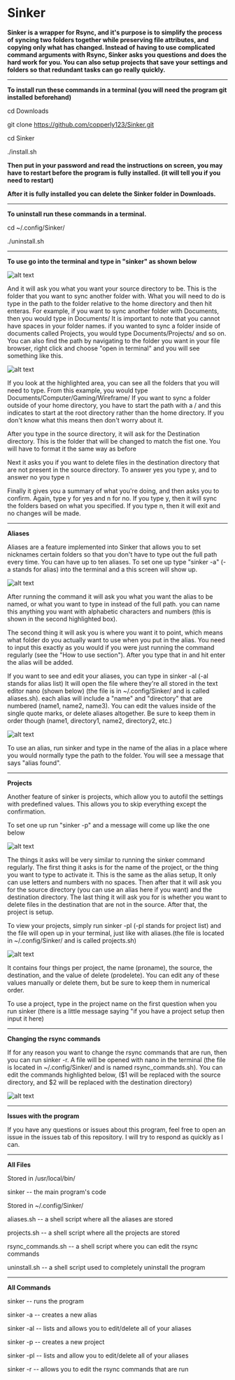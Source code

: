# Sinker
**Sinker is a wrapper for Rsync, and it's purpose is to simplify the process of syncing two folders together while preserving file attributes, and copying only what has changed. Instead of having to use complicated command arguments with Rsync, Sinker asks you questions and does the hard work for you. You can also setup projects that save your settings and folders so that redundant tasks can go really quickly.**


----

**To install run these commands in a terminal (you will need the program git installed beforehand)**

cd Downloads

git clone https://github.com/copperly123/Sinker.git

cd Sinker

./install.sh

**Then put in your password and read the instructions on screen, you may have to restart before the program is fully installed. (it will tell you if you need to restart)**

**After it is fully installed you can delete the Sinker folder in Downloads.**

---

**To uninstall run these commands in a terminal.**

cd ~/.config/Sinker/

./uninstall.sh

---

**To use go into the terminal and type in "sinker" as shown below**

![alt text](https://github.com/copperly123/Sinker/blob/master/Images/sinkercommand.png)

And it will ask you what you want your source directory to be. This is the folder that you want to sync another folder with. What you will need to do is type in the path to the folder relative to the home directory and then hit enteras. For example, if you want to sync another folder with Documents, then you would type in Documents/ It is important to note that you cannot have spaces in your folder names. if you wanted to sync a folder inside of documents called Projects, you would type Documents/Projects/ and so on. You can also find the path by navigating to the folder you want in your file browser, right click and choose "open in terminal" and you will see something like this.

![alt text](https://github.com/copperly123/Sinker/blob/master/Images/folderproperties.png)

If you look at the highlighted area, you can see all the folders that you will need to type. From this example, you would type Documents/Computer/Gaming/Wireframe/
If you want to sync a folder outside of your home directory, you have to start the path with a / and this indicates to start at the root directory rather than the home directory. If you don't know what this means then don't worry about it.


After you type in the source directory, it will ask for the Destination directory. This is the folder that will be changed to match the fist one. You will have to format it the same way as before

Next it asks you if you want to delete files in the destination directory that are not present in the source directory. To answer yes you type y, and to answer no you type n

Finally it gives you a summary of what you're doing, and then asks you to confirm. Again, type y for yes and n for no. If you type y, then it will sync the folders based on what you specified. If you type n, then it will exit and no changes will be made.

---

**Aliases**

Aliases are a feature implemented into Sinker that allows you to set nicknames certain folders so that you don't have to type out the full path every time. You can have up to ten aliases. To set one up type "sinker -a" (-a stands for alias) into the terminal and a this screen will show up.

![alt text](https://github.com/copperly123/Sinker/blob/master/Images/aliassetup.png)

After running the command it will ask you what you want the alias to be named, or what you want to type in instead of the full path. you can name this anything you want with alphabetic characters and numbers (this is shown in the second highlighted box).

The second thing it will ask you is where you want it to point, which means what folder do you actually want to use when you put in the alias. You need to input this exactly as you would if you were just running the command regularly (see the "How to use section"). After you type that in and hit enter the alias will be added.

If you want to see and edit your aliases, you can type in sinker -al (-al stands for alias list) It will open the file where they're all stored in the text editor nano (shown below) (the file is in ~/.config/Sinker/ and is called aliases.sh). each alias will include a "name" and "directory" that are numbered (name1, name2, name3). You can edit the values inside of the single quote marks, or delete aliases altogether. Be sure to keep them in order though (name1, directory1, name2, directory2, etc.)

![alt text](https://github.com/copperly123/Sinker/blob/master/Images/aliaslistnano.png)

To use an alias, run sinker and type in the name of the alias in a place where you would normally type the path to the folder. You will see a message that says "alias found".

---

**Projects**

Another feature of sinker is projects, which allow you to autofil the settings with predefined values. This allows you to skip everything except the confirmation.

To set one up run "sinker -p" and a message will come up like the one below

![alt text](https://github.com/copperly123/Sinker/blob/master/Images/setupproject.png)

The things it asks will be very similar to running the sinker command regularly. The first thing it asks is for the name of the project, or the thing you want to type to activate it. This is the same as the alias setup, It only can use letters and numbers with no spaces. 
Then after that it will ask you for the source directory (you can use an alias here if you want) and the destination directory. The last thing it will ask you for is whether you want to delete files in the destination that are not in the source. After that, the project is setup.

To view your projects, simply run sinker -pl (-pl stands for project list) and the file will open up in your terminal, just like with aliases.(the file is located in ~/.config/Sinker/ and is called projects.sh)

![alt text](https://github.com/copperly123/Sinker/blob/master/Images/projectlistnano.png)

It contains four things per project, the name (proname), the source, the destination, and the value of delete (prodelete). You can edit any of these values manually or delete them, but be sure to keep them in numerical order.

To use a project, type in the project name on the first question when you run sinker (there is a little message saying "if you have a project setup then input it here)

---

**Changing the rsync commands**

If for any reason you want to change the rsync commands that are run, then you can run sinker -r. A file will be opened with nano in the terminal (the file is located in ~/.config/Sinker/ and is named rsync_commands.sh). You can edit the commands highlighted below, ($1 will be replaced with the source directory, and $2 will be replaced with the destination directory)

![alt text](https://github.com/copperly123/Sinker/blob/master/Images/rsynccommands.png)

---

**Issues with the program**

If you have any questions or issues about this program, feel free to open an issue in the issues tab of this repository. I will try to respond as quickly as I can.

---

**All Files**

Stored in /usr/local/bin/



sinker -- the main program's code



Stored in ~/.config/Sinker/



aliases.sh -- a shell script where all the aliases are stored

projects.sh -- a shell script where all the projects are stored

rsync_commands.sh -- a shell script where you can edit the rsync commands

uninstall.sh -- a shell script used to completely uninstall the program

---

**All Commands**


sinker -- runs the program

sinker -a -- creates a new alias

sinker -al -- lists and allows you to edit/delete all of your aliases

sinker -p -- creates a new project

sinker -pl -- lists and allow you to edit/delete all of your aliases

sinker -r -- allows you to edit the rsync commands that are run

